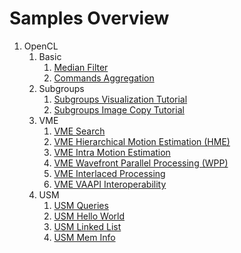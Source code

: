 # Samples Overview

1. OpenCL
    1. Basic
        1. [Median Filter](../compute_samples/applications/median_filter/README.md)
        1. [Commands Aggregation](../compute_samples/applications/commands_aggregation/README.md)
    1. Subgroups
        1. [Subgroups Visualization Tutorial](../compute_samples/applications/subgroups_visualization_tutorial/README.md)
        1. [Subgroups Image Copy Tutorial](../compute_samples/applications/subgroups_imagecopy_tutorial/README.md)
    1. VME
        1. [VME Search](../compute_samples/applications/vme_search/README.md)
        1. [VME Hierarchical Motion Estimation (HME)](../compute_samples/applications/vme_hme/README.md)
        1. [VME Intra Motion Estimation](../compute_samples/applications/vme_intra/README.md)
        1. [VME Wavefront Parallel Processing (WPP)](../compute_samples/applications/vme_wpp/README.md)
        1. [VME Interlaced Processing](../compute_samples/applications/vme_interlaced/README.md)
        1. [VME VAAPI Interoperability](../compute_samples/applications/vme_interop/README.md)
    1. USM
        1. [USM Queries](../compute_samples/applications/usm_queries/README.md)
        1. [USM Hello World](../compute_samples/applications/usm_hello_world/README.md)
        1. [USM Linked List](../compute_samples/applications/usm_linked_list/README.md)
        1. [USM Mem Info](../compute_samples/applications/usm_mem_info/README.md)

